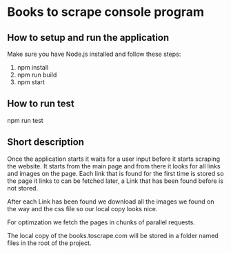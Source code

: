 # Books to scrape console program

## How to setup and run the application

Make sure you have Node.js installed
and follow these steps:

1. npm install
2. npm run build
3. npm start

## How to run test

npm run test

## Short description

Once the application starts it waits for a user input before it starts scraping the website.
It starts from the main page and from there it looks for all links and images on the page.
Each link that is found for the first time is stored so the page it links to can be fetched later,
a Link that has been found before is not stored.

After each Link has been found we download all the images we found on the way and the css file so
our local copy looks nice.

For optimzation we fetch the pages in chunks of parallel requests.

The local copy of the books.toscrape.com will be stored in a folder named files in the root of the project.
